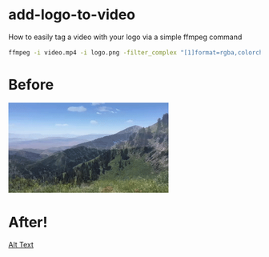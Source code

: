 # add-logo-to-video
How to easily tag a video with your logo via a simple ffmpeg command

```bash
ffmpeg -i video.mp4 -i logo.png -filter_complex "[1]format=rgba,colorchannelmixer=aa=0.5[logo];[0][logo]overlay=5:5:format=auto,format=yuv420p" -c:a copy tag-video.mp4
```

# Before
![Alt Text](video.gif)


# After!
[Alt Text](video-tag.gif)

